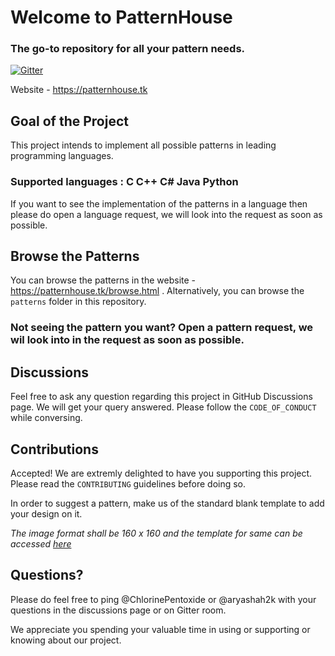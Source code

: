 # Welcome to PatternHouse
### The go-to repository for all your pattern needs.
[![Gitter](https://badges.gitter.im/Printing-Pattern-Programs/WebAppDiscussion.svg)](https://gitter.im/Printing-Pattern-Programs/WebAppDiscussion?utm_source=badge&utm_medium=badge&utm_campaign=pr-badge)

Website - https://patternhouse.tk

## Goal of the Project
This project intends to implement all possible patterns in leading programming languages. 

### Supported languages : C C++ C# Java Python
If you want to see the implementation of the patterns in a language then please do open a language request, we will look into the request
as soon as possible.

## Browse the Patterns
You can browse the patterns in the website - https://patternhouse.tk/browse.html .
Alternatively, you can browse the `` patterns `` folder in this repository.
### Not seeing the pattern you want? Open a pattern request, we wil look into in the request as soon as possible.

## Discussions
Feel free to ask any question regarding this project in GitHub Discussions page. We will get your query answered. Please follow the ``CODE_OF_CONDUCT`` 
while conversing.

## Contributions
Accepted! We are extremly delighted to have you supporting this project. Please read the ``CONTRIBUTING`` guidelines before doing so.

In order to suggest a pattern, make us of the standard blank template to add your design on it.

*The image format shall be 160 x 160 and the template for same can be accessed <a href="https://github.com/PatternHouse/guidelines/blob/main/patterns/Blank%20Template.png">here</a>*

## Questions?
Please do feel free to ping @ChlorinePentoxide or @aryashah2k with your questions in the discussions page or on Gitter room.

We appreciate you spending your valuable time in using or supporting or knowing about our project.
